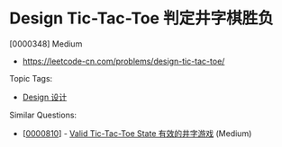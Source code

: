 # Design Tic-Tac-Toe 判定井字棋胜负

[0000348] Medium

- https://leetcode-cn.com/problems/design-tic-tac-toe/

Topic Tags:

- [Design 设计](https://leetcode-cn.com/tag/design/)

Similar Questions:

- [[0000810](https://leetcode-cn.com/problems/valid-tic-tac-toe-state/)] - [Valid Tic-Tac-Toe State 有效的井字游戏](./0000810.valid-tic-tac-toe-state.md) (Medium)

